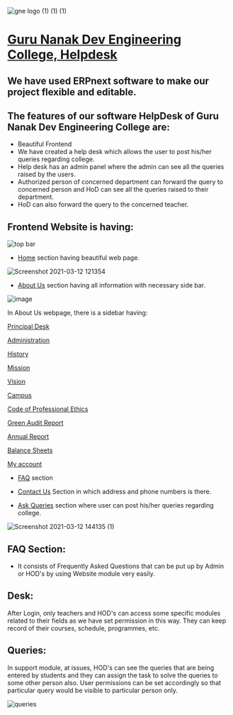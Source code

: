 ![gne logo (1) (1) (1)](https://user-images.githubusercontent.com/57444962/110919762-9f61d080-8342-11eb-87fe-4872ffb97de9.png)

# [Guru Nanak Dev Engineering College, Helpdesk](https://a8cc6b3e27bb.ngrok.io/)

## We have used ERPnext software to make our project flexible and editable.

## The features of our software HelpDesk of Guru Nanak Dev Engineering College are:
- Beautiful Frontend
- We have created a help desk which allows the user to post his/her queries regarding college.
- Help desk has an admin panel where the admin can see all the queries raised by the users.
- Authorized person of concerned department can forward the query to concerned person and HoD can see all the queries raised to their department.
- HoD can also forward the query to the concerned teacher.

## Frontend Website is having: 




![top bar](https://user-images.githubusercontent.com/74251229/110915881-35dfc300-833e-11eb-8e8b-07cb0fa7a7b7.png)

- [Home](https://a8cc6b3e27bb.ngrok.io/) section having beautiful web page.

![Screenshot 2021-03-12 121354](https://user-images.githubusercontent.com/57444962/110920119-05e6ee80-8343-11eb-9a6d-29178bf58622.jpg)


- [About Us](https://a8cc6b3e27bb.ngrok.io/about) section having all information with necessary side bar. 

![image](https://user-images.githubusercontent.com/74251229/110919140-ee5b3600-8341-11eb-9818-74b71750373c.png)

In About Us webpage, there is a sidebar having:

[Principal Desk](https://a8cc6b3e27bb.ngrok.io/PrincipalDesk)

[Administration](https://a8cc6b3e27bb.ngrok.io/administration)

[History](https://a8cc6b3e27bb.ngrok.io/history)

[Mission](https://a8cc6b3e27bb.ngrok.io/mission)

[Vision](https://a8cc6b3e27bb.ngrok.io/vision)

[Campus](https://a8cc6b3e27bb.ngrok.io/campus)

[Code of Professional Ethics](https://gndec.ac.in/sites/default/files/cope7_1.pdf)

[Green Audit Report](https://gndec.ac.in/sites/default/files/gar.pdf)

[Annual Report](https://gndec.ac.in/sites/default/files/annual%20reports.pdf)

[Balance Sheets](https://www.gndec.ac.in/?q=node/344)

[My account](https://a8cc6b3e27bb.ngrok.io/me)
- [FAQ](https://a8cc6b3e27bb.ngrok.io/faq) section



- [Contact Us](https://a8cc6b3e27bb.ngrok.io/contact) Section in which address and phone numbers is there.



- [Ask Queries](https://a8cc6b3e27bb.ngrok.io/gndec-queries) section where user can post his/her queries regarding college.

![Screenshot 2021-03-12 144135 (1)](https://user-images.githubusercontent.com/57444962/110919841-b6082780-8342-11eb-8274-df4b1fb19810.jpg)



## FAQ Section:
- It consists of Frequently Asked Questions that can be put up by Admin or HOD's by using Website module very easily.

## Desk:
After Login, only teachers and HOD's can access some specific modules related to their fields as we have set permission in this way. They can keep record of their courses, schedule, programmes, etc.

## Queries: 
In support module, at issues, HOD's can see the queries that are being entered by students and they can assign the task to solve the queries to some other person also.
User permissions can be set accordingly so that particular query would be visible to particular person only.

![queries](https://user-images.githubusercontent.com/57444962/110920401-5a8a6980-8343-11eb-80b7-c2edcad6887c.jpg)

